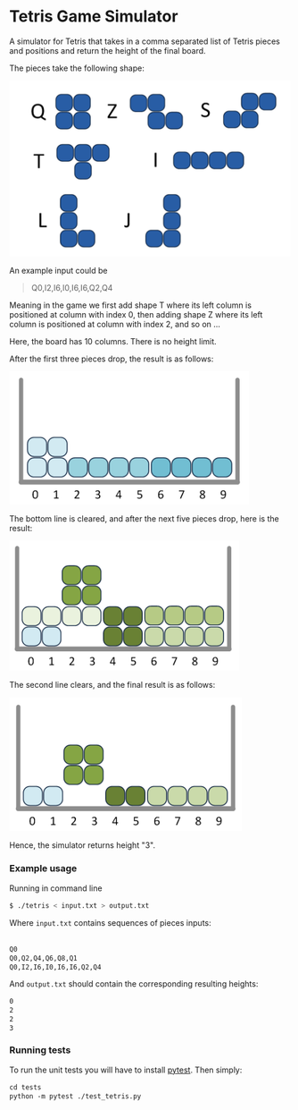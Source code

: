# Tetris Game Simulator
A simulator for Tetris that takes in a comma separated list of Tetris pieces and positions and return the height of the final board.

The pieces take the following shape:

![tetris-pieces](.\static\tetris-pieces.png)

 An example input could be

> Q0,I2,I6,I0,I6,I6,Q2,Q4

Meaning in the game we first add shape T where its left column is positioned at column with index 0, then adding shape Z where its left column is positioned at column with index 2, and so on ...

Here, the board has 10 columns. There is no height limit.

After the first three pieces drop, the result is as follows:

![step-1](.\static\step-1.png)

The bottom line is cleared, and after the next five pieces drop, here is the result:

![step-2](.\static\step-2.png)

The second line clears, and the final result is as follows:

![step-3](.\static\step-3.png)

Hence, the simulator returns height "3".





### Example usage
Running in command line
```bash
$ ./tetris < input.txt > output.txt
```

Where `input.txt` contains sequences of pieces inputs:
```

Q0
Q0,Q2,Q4,Q6,Q8,Q1
Q0,I2,I6,I0,I6,I6,Q2,Q4
```

And `output.txt` should contain the corresponding resulting heights:
```
0
2
2
3
```





### Running tests

To run the unit tests you will have to install [pytest](https://docs.pytest.org/en/7.1.x/index.html). Then simply:
```shell
cd tests
python -m pytest ./test_tetris.py
```

